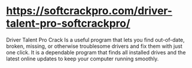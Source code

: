 # https://softcrackpro.com/driver-talent-pro-softcrackpro/
Driver Talent Pro Crack  Is a useful program that lets you find out-of-date, broken, missing, or otherwise troublesome drivers and fix them with just one click. It is a dependable program that finds all installed drives and the latest online updates to keep your computer running smoothly.
